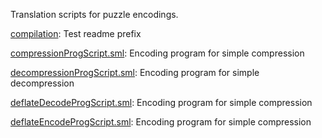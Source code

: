 Translation scripts for puzzle encodings.

[compilation](compilation):
Test readme prefix

[compressionProgScript.sml](compressionProgScript.sml):
Encoding program for simple compression

[decompressionProgScript.sml](decompressionProgScript.sml):
Encoding program for simple decompression

[deflateDecodeProgScript.sml](deflateDecodeProgScript.sml):
Encoding program for simple compression

[deflateEncodeProgScript.sml](deflateEncodeProgScript.sml):
Encoding program for simple compression
